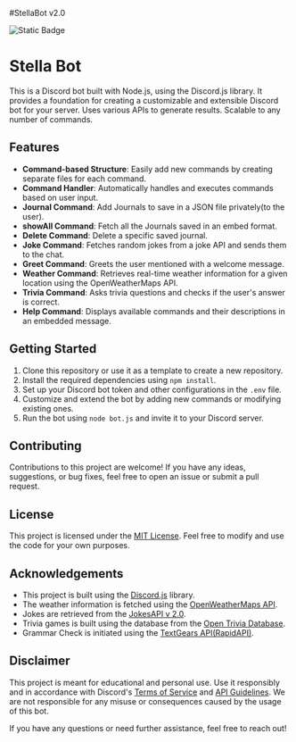 #StellaBot v2.0

![Static Badge](https://img.shields.io/badge/node.js-a?logo=npm&link=https%3A%2F%2Fnodejs.org%2Fen)



# Stella Bot

This is a Discord bot built with Node.js, using the Discord.js library. It provides a foundation for creating a customizable and extensible Discord bot for your server. Uses various APIs to generate results. Scalable to any number of commands.

## Features

- **Command-based Structure**: Easily add new commands by creating separate files for each command.
- **Command Handler**: Automatically handles and executes commands based on user input.
- **Journal Command**: Add Journals to save in a JSON file privately(to the user).
- **showAll Command**: Fetch all the Journals saved in an embed format.
- **Delete Command**: Delete a specific saved journal.
- **Joke Command**: Fetches random jokes from a joke API and sends them to the chat.
- **Greet Command**: Greets the user mentioned with a welcome message.
- **Weather Command**: Retrieves real-time weather information for a given location using the OpenWeatherMaps API.
- **Trivia Command**: Asks trivia questions and checks if the user's answer is correct.
- **Help Command**: Displays available commands and their descriptions in an embedded message.

## Getting Started

1. Clone this repository or use it as a template to create a new repository.
2. Install the required dependencies using `npm install`.
3. Set up your Discord bot token and other configurations in the `.env` file.
4. Customize and extend the bot by adding new commands or modifying existing ones.
5. Run the bot using `node bot.js` and invite it to your Discord server.

## Contributing

Contributions to this project are welcome! If you have any ideas, suggestions, or bug fixes, feel free to open an issue or submit a pull request.

## License

This project is licensed under the [MIT License](https://opensource.org/licenses/MIT). Feel free to modify and use the code for your own purposes.

## Acknowledgements

- This project is built using the [Discord.js](https://discord.js.org/) library.
- The weather information is fetched using the [OpenWeatherMaps API](https://openweathermap.org/).
- Jokes are retrieved from the [JokesAPI v 2.0]([https://jokesapi.io/](https://sv443.net/jokeapi/v2/)).
- Trivia games is built using the database from the [Open Trivia Database](https://opentdb.com/).
- Grammar Check is initiated using the [TextGears API(RapidAPI)](https://rapidapi.com/Textgears/api/textgears).

## Disclaimer

This project is meant for educational and personal use. Use it responsibly and in accordance with Discord's [Terms of Service](https://discord.com/terms) and [API Guidelines](https://discord.com/developers/docs/intro). We are not responsible for any misuse or consequences caused by the usage of this bot.

If you have any questions or need further assistance, feel free to reach out!

